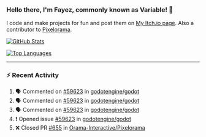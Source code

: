 ### Hello there, I'm Fayez, commonly known as Variable! 👋
I code and make projects for fun and post them on [My Itch.io page](https://variable-industries.itch.io/). Also a contributor to [Pixelorama](https://github.com/Orama-Interactive/Pixelorama).

[![GitHub Stats](https://github-readme-stats.vercel.app/api/?username=Variable-ind&show_icons=true&theme=merko)](https://github.com/anuraghazra/github-readme-stats)

[![Top Languages](https://github-readme-stats.vercel.app/api/top-langs/?username=Variable-ind&layout=compact&theme=merko)](https://github.com/anuraghazra/github-readme-stats)

---

### :zap: Recent Activity

<!--START_SECTION:activity-->
1. 🗣 Commented on [#59623](https://github.com/godotengine/godot/issues/59623) in [godotengine/godot](https://github.com/godotengine/godot)
2. 🗣 Commented on [#59623](https://github.com/godotengine/godot/issues/59623) in [godotengine/godot](https://github.com/godotengine/godot)
3. 🗣 Commented on [#59623](https://github.com/godotengine/godot/issues/59623) in [godotengine/godot](https://github.com/godotengine/godot)
4. ❗️ Opened issue [#59623](https://github.com/godotengine/godot/issues/59623) in [godotengine/godot](https://github.com/godotengine/godot)
5. ❌ Closed PR [#655](https://github.com/Orama-Interactive/Pixelorama/pull/655) in [Orama-Interactive/Pixelorama](https://github.com/Orama-Interactive/Pixelorama)
<!--END_SECTION:activity-->

<!--
**Variable-ind/Variable-ind** is a ✨ _special_ ✨ repository because its `README.md` (this file) appears on your GitHub profile.

Here are some ideas to get you started:
- 🌱 I’m currently studying at ...
- 🔭 I’m currently working on ...
- 👯 I’m looking to collaborate on ...
- 🤔 I’m looking for help with ...
- 💬 Ask me about ...
- 📫 How to reach me: ...
- ⚡ Fun fact: ...
-->
